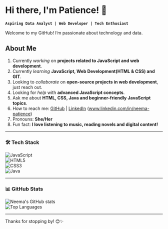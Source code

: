 # Hi there, I'm Patience! 👋  

**`Aspiring Data Analyst | Web Developer | Tech Enthusiast`**  

Welcome to my GitHub! I’m passionate about technology and data.  

##  About Me  
1. Currently _working_ on **projects related to JavaScript and web development**.  
2. Currently _learning_ **JavaScript, Web Development(HTML & CSS) and GIT**.  
3. Looking to _collaborate_ on **open-source projects in web development**, just reach out.  
4. Looking for _help_ with **advanced JavaScript concepts**.  
5. Ask me about **HTML, CSS, Java and beginner-friendly JavaScript topics**.  
6. How to reach me: [GitHub](https://github.com/neema-patience) | [LinkedIn](#) (www.linkedin.com/in/neema-patience)  
7. Pronouns: **She/Her**  
8. Fun fact: **I love listening to music, reading novels and digital content!**  

---

### 🛠️ Tech Stack  
![JavaScript](https://img.shields.io/badge/JavaScript-F7DF1E?style=for-the-badge&logo=javascript&logoColor=black)  
![HTML5](https://img.shields.io/badge/HTML5-E34F26?style=for-the-badge&logo=html5&logoColor=white)  
![CSS3](https://img.shields.io/badge/CSS3-1572B6?style=for-the-badge&logo=css3&logoColor=white)  
![Java](https://img.shields.io/badge/Java-ED8B00?style=for-the-badge&logo=java&logoColor=white)  

---

### 📊 GitHub Stats  
![Neema's GitHub stats](https://github-readme-stats.vercel.app/api?username=neema-patience&show_icons=true&theme=radical)  
![Top Languages](https://github-readme-stats.vercel.app/api/top-langs/?username=neema-patience&layout=compact&theme=radical)  

---

Thanks for stopping by! 😊✨  


